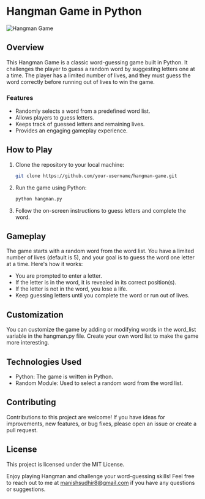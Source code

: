 # Hangman Game in Python

![Hangman Game](hangman_game_screenshot.png)

## Overview

This Hangman Game is a classic word-guessing game built in Python. It challenges the player to guess a random word by suggesting letters one at a time. The player has a limited number of lives, and they must guess the word correctly before running out of lives to win the game.

### Features

- Randomly selects a word from a predefined word list.
- Allows players to guess letters.
- Keeps track of guessed letters and remaining lives.
- Provides an engaging gameplay experience.

## How to Play

1. Clone the repository to your local machine:

   ```bash
   git clone https://github.com/your-username/hangman-game.git

2. Run the game using Python:
    ```bash
    python hangman.py

3. Follow the on-screen instructions to guess letters and complete the word.

## Gameplay 

The game starts with a random word from the word list. You have a limited number of lives (default is 5), and your goal is to guess the word one letter at a time. Here's how it works:

- You are prompted to enter a letter.
- If the letter is in the word, it is revealed in its correct position(s).
- If the letter is not in the word, you lose a life.
- Keep guessing letters until you complete the word or run out of lives.

## Customization

You can customize the game by adding or modifying words in the word_list variable in the hangman.py file. Create your own word list to make the game more interesting.

## Technologies Used

- Python: The game is written in Python.
- Random Module: Used to select a random word from the word list.


## Contributing

Contributions to this project are welcome! If you have ideas for improvements, new features, or bug fixes, please open an issue or create a pull request.

## License

This project is licensed under the MIT License.

Enjoy playing Hangman and challenge your word-guessing skills! Feel free to reach out to me at manishsudhir8@gmail.com if you have any questions or suggestions.



